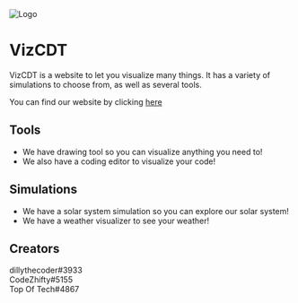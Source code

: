 <img src="https://github.com/Top-Of-Tech/VizCDT/blob/main/src/images/Favicon.png?raw=true" alt="Logo">

# VizCDT
VizCDT is a website to let you visualize many things. It has a variety of simulations to choose from, as well as several tools.

You can find our website by clicking [here](https://vizcdt.vercel.app)

## Tools
- We have drawing tool so you can visualize anything you need to!
- We also have a coding editor to visualize your code!

## Simulations
- We have a solar system simulation so you can explore our solar system!
- We have a weather visualizer to see your weather!

## Creators
dillythecoder#3933  
CodeZhifty#5155  
Top Of Tech#4867  
